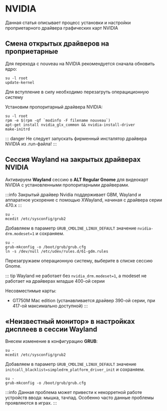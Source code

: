 # NVIDIA

Данная статья описывает процесс установки и настройки проприетарного драйвера графических карт NVIDIA

## Смена открытых драйверов на проприетарные

Для перехода с nouveau на NVIDIA рекомендуется сначала обновить ядро:

```shell
su -l root
update-kernel
```
Для вступление в силу необходимо перезагруть операциционную систему

Установим пропоритарный драйвера NVIDIA:

```shell
su -l root
rpm -e $(rpm -qf `modinfo -F filename nouveau`)
apt-get install nvidia_glx_common && nvidia-install-driver
make-initrd
```

::: danger
Не следует запускать фирменный инсталятор драйвера NVIDIA из .run-файла!
:::

## Cессия Wayland на закрытых драйверах NVIDIA

Активируем **Wayland** сессию в **ALT Regular Gnome** для видеокарт NVIDIA с установленными пропоритарными драйверами.

:::info
Закрытый драйвер Nvidia поддерживает GBM, Wayland и аппаратное ускорение с помощью XWayland, начиная с драйвера серии 470.x
:::

```shell
su -
mcedit /etc/sysconfig/grub2
```
Добавляем в параметр `GRUB_CMDLINE_LINUX_DEFAULT` значение `nvidia-drm.modeset=1` и сохраняем.

```shell
su -
grub-mkconfig -o /boot/grub/grub.cfg
ln -s /dev/null /etc/udev/rules.d/61-gdm.rules
```

Перезагружаем операционную систему, выберите в списке сессию Gnome.

::: tip
Wayland не работает без `nvidia_drm.modeset=1`, а modeset не работает на драйверах младше 400-ой серии

Несовместимые карты:
- GT750M Mac edition (устанавливается драйвер 390-ой серии, при 417-ой максимально доступной)
:::

## «Неизвестный монитор» в настройках дисплеев в сессии Wayland

Внесем изменение в конфигурацию **GRUB**:

```shell
su -
mcedit /etc/sysconfig/grub2
```

Добавляем в параметр `GRUB_CMDLINE_LINUX_DEFAULT` значение `initcall_blacklist=simpledrm_platform_driver_init` и сохраняем.

```shell
su -
grub-mkconfig -o /boot/grub/grub.cfg
```

:::info 
Данная проблема может привести к некорретной работе устройств ввода: мышка, тачпад. Особенно часто данные проблемы проявляются в играх. 
:::